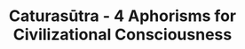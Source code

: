 ---
title: Caturasūtra - 4 Aphorisms for Civilizational Consciousness
image: /images/dhitiheroes/16.webp
next: /mandala/rathaasbija
prev: /mandala/indiancivcon
---